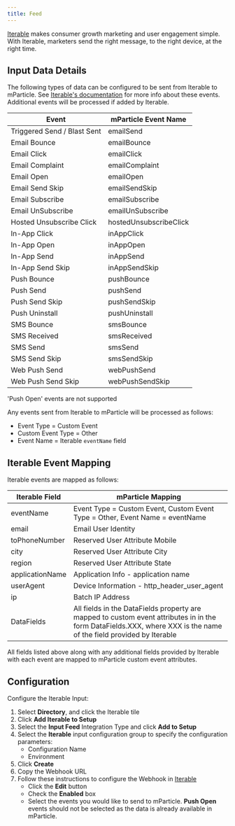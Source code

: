 ```yaml
---
title: Feed
---
```


[Iterable](https://www.iterable.com) makes consumer growth marketing and user engagement simple. With Iterable, marketers send the right message, to the right device, at the right time.

## Input Data Details

The following types of data can be configured to be sent from Iterable to mParticle. See [Iterable's documentation](https://support.iterable.com/hc/en-us/articles/208013936) for more info about these events.  Additional events will be processed if added by Iterable.

| Event | mParticle Event Name  |
| ---------------|-------------|
| Triggered Send / Blast Sent | emailSend | 
| Email Bounce | emailBounce |
| Email Click | emailClick |
| Email Complaint | emailComplaint |
| Email Open | emailOpen |
| Email Send Skip | emailSendSkip |
| Email Subscribe | emailSubscribe |
| Email UnSubscribe | emailUnSubscribe |
| Hosted Unsubscribe Click | hostedUnsubscribeClick |
| In-App Click | inAppClick |
| In-App Open | inAppOpen |
| In-App Send | inAppSend |
| In-App Send Skip | inAppSendSkip |
| Push Bounce | pushBounce |
| Push Send | pushSend |
| Push Send Skip | pushSendSkip |
| Push Uninstall | pushUninstall |
| SMS Bounce | smsBounce |
| SMS Received | smsReceived |
| SMS Send | smsSend |
| SMS Send Skip | smsSendSkip |
| Web Push Send | webPushSend |
| Web Push Send Skip | webPushSendSkip | 

'Push Open' events are not supported

Any events sent from Iterable to mParticle will be processed as follows:

* Event Type = Custom Event
* Custom Event Type = Other
* Event Name = Iterable `eventName` field

## Iterable Event Mapping

Iterable events are mapped as follows:

Iterable Field | mParticle Mapping
|---|---|
eventName | Event Type = Custom Event, Custom Event Type = Other, Event Name = eventName
email | Email User Identity
toPhoneNumber | Reserved User Attribute Mobile
city | Reserved User Attribute City
region | Reserved User Attribute State
applicationName | Application Info - application name
userAgent | Device Information - http_header_user_agent
ip | Batch IP Address
DataFields | All fields in the DataFields property are mapped to custom event attributes in in the form DataFields.XXX, where XXX is the name of the field provided by Iterable

<aside>All fields listed above along with any additional fields provided by Iterable with each event are mapped to mParticle custom event attributes.</aside>

## Configuration

Configure the Iterable Input: 

1.  Select **Directory**, and click the Iterable tile
2.  Click **Add Iterable to Setup**
3.  Select the **Input Feed** Integration Type and click **Add to Setup**
4.  Select the **Iterable** input configuration group to specify the configuration parameters:
    * Configuration Name
    * Environment
5.  Click **Create**
6.  Copy the Webhook URL
7.  Follow these instructions to configure the Webhook in [Iterable](http://support.iterable.com/hc/en-us/articles/208013936-System-Webhooks)
    * Click the **Edit** button
    * Check the **Enabled** box
    * Select the events you would like to send to mParticle.  **Push Open** events should not be selected as the data is already available in mParticle.

